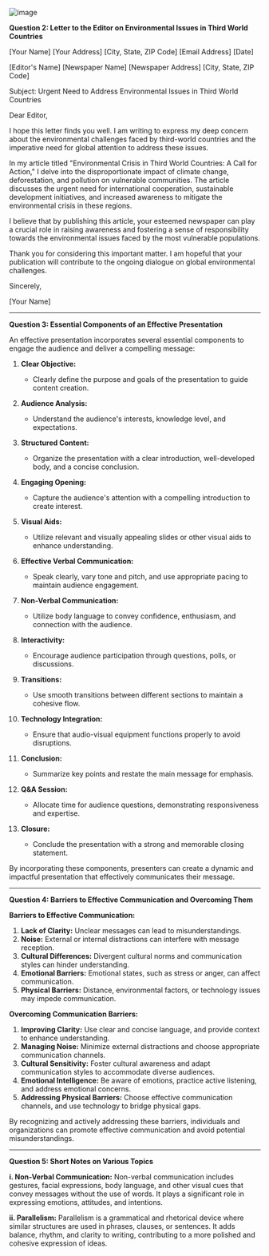 ![image](https://github.com/shaheeralics/BS-CS-3rd-A/assets/150110556/4b569ff6-4099-48a1-b26d-8bbfcdfdfaab)


**Question 2: Letter to the Editor on Environmental Issues in Third World Countries**

[Your Name]
[Your Address]
[City, State, ZIP Code]
[Email Address]
[Date]

[Editor's Name]
[Newspaper Name]
[Newspaper Address]
[City, State, ZIP Code]

Subject: Urgent Need to Address Environmental Issues in Third World Countries

Dear Editor,

I hope this letter finds you well. I am writing to express my deep concern about the environmental challenges faced by third-world countries and the imperative need for global attention to address these issues.

In my article titled "Environmental Crisis in Third World Countries: A Call for Action," I delve into the disproportionate impact of climate change, deforestation, and pollution on vulnerable communities. The article discusses the urgent need for international cooperation, sustainable development initiatives, and increased awareness to mitigate the environmental crisis in these regions.

I believe that by publishing this article, your esteemed newspaper can play a crucial role in raising awareness and fostering a sense of responsibility towards the environmental issues faced by the most vulnerable populations.

Thank you for considering this important matter. I am hopeful that your publication will contribute to the ongoing dialogue on global environmental challenges.

Sincerely,

[Your Name]

---

**Question 3: Essential Components of an Effective Presentation**

An effective presentation incorporates several essential components to engage the audience and deliver a compelling message:

1. **Clear Objective:**
   - Clearly define the purpose and goals of the presentation to guide content creation.

2. **Audience Analysis:**
   - Understand the audience's interests, knowledge level, and expectations.

3. **Structured Content:**
   - Organize the presentation with a clear introduction, well-developed body, and a concise conclusion.

4. **Engaging Opening:**
   - Capture the audience's attention with a compelling introduction to create interest.

5. **Visual Aids:**
   - Utilize relevant and visually appealing slides or other visual aids to enhance understanding.

6. **Effective Verbal Communication:**
   - Speak clearly, vary tone and pitch, and use appropriate pacing to maintain audience engagement.

7. **Non-Verbal Communication:**
   - Utilize body language to convey confidence, enthusiasm, and connection with the audience.

8. **Interactivity:**
   - Encourage audience participation through questions, polls, or discussions.

9. **Transitions:**
   - Use smooth transitions between different sections to maintain a cohesive flow.

10. **Technology Integration:**
    - Ensure that audio-visual equipment functions properly to avoid disruptions.

11. **Conclusion:**
    - Summarize key points and restate the main message for emphasis.

12. **Q&A Session:**
    - Allocate time for audience questions, demonstrating responsiveness and expertise.

13. **Closure:**
    - Conclude the presentation with a strong and memorable closing statement.

By incorporating these components, presenters can create a dynamic and impactful presentation that effectively communicates their message.

---

**Question 4: Barriers to Effective Communication and Overcoming Them**

**Barriers to Effective Communication:**
1. **Lack of Clarity:** Unclear messages can lead to misunderstandings.
2. **Noise:** External or internal distractions can interfere with message reception.
3. **Cultural Differences:** Divergent cultural norms and communication styles can hinder understanding.
4. **Emotional Barriers:** Emotional states, such as stress or anger, can affect communication.
5. **Physical Barriers:** Distance, environmental factors, or technology issues may impede communication.

**Overcoming Communication Barriers:**
1. **Improving Clarity:** Use clear and concise language, and provide context to enhance understanding.
2. **Managing Noise:** Minimize external distractions and choose appropriate communication channels.
3. **Cultural Sensitivity:** Foster cultural awareness and adapt communication styles to accommodate diverse audiences.
4. **Emotional Intelligence:** Be aware of emotions, practice active listening, and address emotional concerns.
5. **Addressing Physical Barriers:** Choose effective communication channels, and use technology to bridge physical gaps.

By recognizing and actively addressing these barriers, individuals and organizations can promote effective communication and avoid potential misunderstandings.

---

**Question 5: Short Notes on Various Topics**

**i. Non-Verbal Communication:**
Non-verbal communication includes gestures, facial expressions, body language, and other visual cues that convey messages without the use of words. It plays a significant role in expressing emotions, attitudes, and intentions.

**ii. Parallelism:**
Parallelism is a grammatical and rhetorical device where similar structures are used in phrases, clauses, or sentences. It adds balance, rhythm, and clarity to writing, contributing to a more polished and cohesive expression of ideas.
